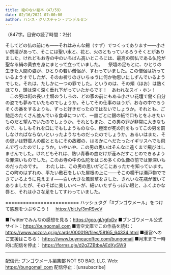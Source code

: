 ```yaml
---
title: 絵のない絵本（47/59）
date: 02/16/2021 07:00:00
author: ハンス・クリスチャン・アンデルセン
---
```


（847字。目安の読了時間：2分）

そしてどの仏の前にも――それはみんな錫（すず）でつくってあります――小さい祭壇があって、そこには聖い水と、花と、火のともっているろうそくとがありました。けれどもお寺の中のいちばん高いところには、最高の御仏である仏陀が聖なる絹の黄衣を身にまとって立っていました。 　祭壇の足もとに、ひとりの生きた人間の姿が、ひとりの若い僧侶が、すわっていました。この僧侶は祈っているようすでしたが、そのお祈りのさいちゅうに何か物思いにしずんでいるようでした。それは、たしかに一つの罪でした。というのは、その頬（ほお）は熱くほてり、頭は深く深く垂れ下がっていたからです！　あわれなスイ・ホン！ 　この男は街の長い土塀のうしろの、どの家の前にもある小さい花壇で働く自分の姿でも夢みていたものでしょうか。そしてその仕事のほうが、お寺の中でろうそくの番をするよりも、ずっと好きだったのではないでしょうか。それとも、ご馳走のたくさん並んでいる食卓について、一皿ごとに銀の紙で口もとをふきたいものだと望んでいたのでしょうか。それともまた、この男の罪が非常に大きなもので、もしもそれを口にでもしようものなら、極楽が死の刑をもってこの男を罰しなければならないといったようなものだったのでしょうか。あるいはまた、その思いは野蛮人の船とともにその故郷の、はるかにへだたったイギリスへでも飛んで行ったのでしょうか。いやいや、この男の思いはそんなに遠くまで飛びはしませんでした。けれどもそれは、熱い青春の血だけが産みだすことのできるような罪深いものでした。このお寺の中の仏陀をはじめ多くの仏像の前では罪深いものだったのです。 　わたしは、この男の思いがどこにあったかを知っています。この町のはずれの、平たい敷石をしいた屋根の上に――そこの欄干は瀬戸物でできているように見えます――白い大きな風鈴草をさした、きれいな花瓶が置いてありましたが、そのそばに美しいペーが、細いいたずらっぽい眼と、ふくよかな唇と、それは小さな足をしてすわっていました。

=========================
ハッシュタグ「#ブンゴウメール」をつけて感想をつぶやこう！　
https://bit.ly/3mRSvcV

■Twitterでみんなの感想を見る：https://goo.gl/rgfoDv
■ブンゴウメール公式サイト：https://bungomail.com
■青空文庫でこの作品を読む：https://www.aozora.gr.jp/cards/000019/files/58165_64334.html
■運営へのご支援はこちら： https://www.buymeacoffee.com/bungomail
■月末まで一時的に配信を停止： https://forms.gle/d2gZZBtbeAEdXySW9

-------
配信元: ブンゴウメール編集部
NOT SO BAD, LLC.
Web: https://bungomail.com
配信停止：[unsubscribe]

